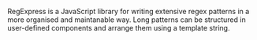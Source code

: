 RegExpress is a JavaScript library for writing extensive regex patterns in a more organised and maintanable way. Long patterns can be structured in user-defined components and arrange them using a template string.
